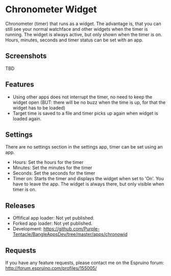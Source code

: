 # Chronometer Widget

Chronometer (timer) that runs as a widget.
The advantage is, that you can still see your normal watchface and other widgets when the timer is running.
The widget is always active, but only shown when the timer is on.
Hours, minutes, seconds and timer status can be set with an app.

## Screenshots

TBD

## Features

* Using other apps does not interrupt the timer, no need to keep the widget open (BUT: there will be no buzz when the time is up, for that the widget has to be loaded)
* Target time is saved to a file and timer picks up again when widget is loaded again.

## Settings

There are no settings section in the settings app, timer can be set using an app.

* Hours: Set the hours for the timer
* Minutes: Set the minutes for the timer
* Seconds: Set the seconds for the timer
* Timer on: Starts the timer and displays the widget when set to 'On'. You have to leave the app. The widget is always there, but only visible when timer is on. 


## Releases

* Offifical app loader: Not yet published.
* Forked app loader: Not yet published.
* Development: https://github.com/Purple-Tentacle/BangleAppsDev/tree/master/apps/chronowid

## Requests

If you have any feature requests, please contact me on the Espruino forum: http://forum.espruino.com/profiles/155005/
